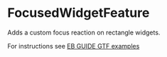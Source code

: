 ﻿# FocusedWidgetFeature

Adds a custom focus reaction on rectangle widgets.

For instructions see [EB GUIDE GTF examples](../../readme.md)
